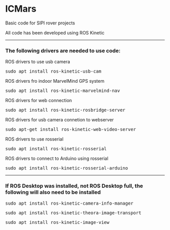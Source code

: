 # ICMars
<p>Basic code for SIPI rover projects</p>

<p>All code has been developed using ROS Kinetic</p>

<hr>

<h3>The following drivers are needed to use code:</h3>

<p>ROS drivers to use usb camera</p>
<pre>sudo apt install ros-kinetic-usb-cam</pre>

<p>ROS drivers fro indoor MarvelMind GPS system</p>
<pre>sudo apt install ros-kinetic-marvelmind-nav</pre>

<p>ROS drivers for web connection</p>
<pre>sudo apt install ros-kinetic-rosbridge-server</pre>

<p>ROS drivers for usb camera connetion to webserver</p>
<pre>sudo apt-get install ros-kinetic-web-video-server</pre>

<p>ROS drivers to use rosserial</p>
<pre>sudo apt install ros-kinetic-rosserial</pre>

<p>ROS drivers to connect to Arduino using rosserial</p>
<pre>sudo apt install ros-kinetic-rosserial-arduino</pre>

<hr>

<h3>If ROS Desktop was installed, not ROS Desktop full, the following will also need to be installed</h3>

<p></p>
<pre>sudo apt install ros-kinetic-camera-info-manager</pre>

<p></p>
<pre>sudo apt install ros-kinetic-theora-image-transport</pre>

<p></p>
<pre>sudo apt install ros-kinetic-image-view</pre>
